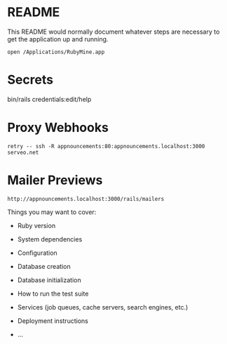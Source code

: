 # README

This README would normally document whatever steps are necessary to get the
application up and running.

```
open /Applications/RubyMine.app
```

# Secrets
bin/rails credentials:edit/help

# Proxy Webhooks
`retry -- ssh -R appnouncements:80:appnouncements.localhost:3000 serveo.net`

# Mailer Previews
`http://appnouncements.localhost:3000/rails/mailers`

Things you may want to cover:

* Ruby version

* System dependencies

* Configuration

* Database creation

* Database initialization

* How to run the test suite

* Services (job queues, cache servers, search engines, etc.)

* Deployment instructions

* ...
